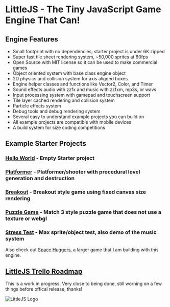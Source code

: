# LittleJS - The Tiny JavaScript Game Engine That Can!

## Engine Features

- Small footprint with no dependencies, starter project is under 6K zipped
- Super fast tile sheet rendering system, ~50,000 sprites at 60fps
- Open Source with MIT license so it can be used to make commercial games
- Object oriented system with base class engine object
- 2D physics and collision system for axis aligned boxes
- Engine helper classes and functions like Vector2, Color, and Timer
- Sound effects audio with zzfx and music with zzfxm, mp3s, or wavs
- Input processing system with gamepad and touchscreen support
- Tile layer cached rendering and collision system
- Particle effects system
- Debug tools and debug rendering system
- Several easy to understand example projects you can build on
- All example projects are compatible with mobile devices
- A build system for size coding competitions

## Example Starter Projects

### [Hello World](https://killedbyapixel.github.io/LittleJS/) - Empty Starter project
### [Platformer](https://killedbyapixel.github.io/LittleJS/examples/platformer) - Platformer/shooter with procedural level generation and destruction
### [Breakout](https://killedbyapixel.github.io/LittleJS/examples/breakout) - Breakout style game using fixed canvas size rendering
### [Puzzle Game](https://killedbyapixel.github.io/LittleJS/examples/puzzle) - Match 3 style puzzle game that does not use a texture or webgl
### [Stress Test](https://killedbyapixel.github.io/LittleJS/examples/stress) - Max sprite/object test, also demo of the music system

Also check out [Space Huggers](https://github.com/KilledByAPixel/SpaceHuggers), a larger game that I am building with this engine.

## [LittleJS Trello Roadmap](https://trello.com/b/E9zf1Xak/littlejs)

This is a work in progress. Very close to being done, still worning on a few things before offical release, thanks!

![LittleJS Logo](/favicon.ico)
